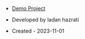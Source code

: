 - [Demo Project]( https://ladan-hazrati-web.github.io/template-travel-agency/)

- Developed by ladan hazrati

- Created - 2023-11-01
